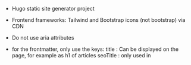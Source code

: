 * Hugo static site generator project
* Frontend frameworks: Tailwind and Bootstrap icons (not bootstrap) via CDN
* Do not use aria attributes
* for the frontmatter, only use the keys: 
title : Can be displayed on the page, for example as h1 of articles
seoTitle : only used in <title> tag, use | as separator instead of -
description: Only used in meta description, never rendred on page, should be longer than title targeting keywords people search for related to the title
summary: Like description, but meant to be shown on the page
layout: sometimes if the default page.html og section.html is not fitting our needs

* Blogs are always under /blogs
* Individual pages are always top-level without any extra folder

* Never include comments in code, code should be self-explanatory 

Guidelines for creating articles:

Use:

* Internal linking
* Tables
* SVG illustrations
* lists
* relevant bolding, italics, formatting

Also update other articles with internal links to the new article if relevant.

* When generating blog content, do not generate h1 title, as the title will be the h1
* Articles should internally link to other articles where it makes sense
* **Bold** important keywords for SEO in a natural way without overdoing it.
* Write well-structured markdown and double-check that valid markdown has been written.
  That includes newlines before lists with * so they are properly converted to lists.
* Always add illustrations as SVG files to articles.
  When creating SVGs, take extra care with width, height and placement so that
  text does not overlap; use math if necessary to calculate boundaries.
* When linking SVG illustrations in markdown, use only the filename (no path) must match 100 %.
* Use ASCII characters only in filenames, folders and URL handles (avoid å and ø).
* In SVG illustrations, escape &, < and other characters that need escaping.
* The article featured image can be generated by running
`uv run /generate_feature_image_svg.py`
from the blogs folder